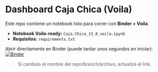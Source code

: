 # Dashboard Caja Chica (Voila)

Este repo contiene un notebook listo para correr con **Binder + Voila**.

- **Notebook Voila-ready:** `Caja_Chica_13_8_voila.ipynb`
- **Requisitos:** `requirements.txt`

Abrir directamente en Binder (puede tardar unos segundos en iniciar):
[![Binder](https://mybinder.org/badge_logo.svg)](https://mybinder.org/v2/gh/JulianRomero22/Ministerio/main?urlpath=voila/render/Caja_Chica_13_8_voila.ipynb)

> Si cambiás el nombre del repo/branch/archivo, actualizá el link.

